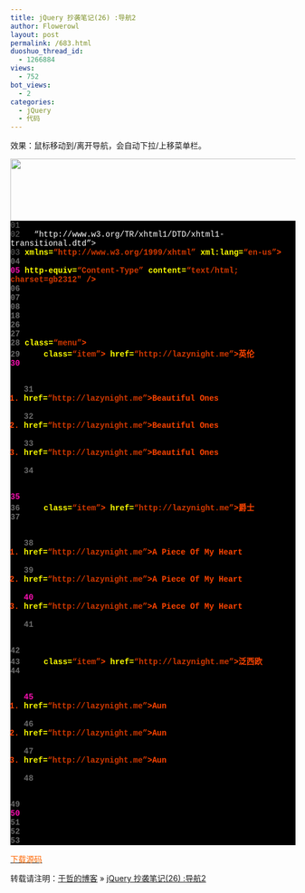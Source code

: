 ```yaml
---
title: jQuery 抄袭笔记(26) :导航2
author: Flowerowl
layout: post
permalink: /683.html
duoshuo_thread_id:
  - 1266884
views:
  - 752
bot_views:
  - 2
categories:
  - jQuery
  - 代码
---
```

  
效果：鼠标移动到/离开导航，会自动下拉/上移菜单栏。

<img class="aligncenter size-full wp-image-684" title="Lazynight | 夜阑" src="http://lazynight.me/wp-content/uploads/2011/10/20111026183409.jpg" alt="" width="619" height="110" />

<div class="source" style="font-family: '[object HTMLOptionElement]', Consolas, 'Lucida Console', 'Courier New'; color: #c0c0c0; background-color: #000000;">
  <span style="color: #696969;">01</span> <span style="color: #ffffff;"><!DOCTYPE html PUBLIC &#8220;-//W3C//DTD XHTML 1.0 Transitional//EN&#8221;</span><br /> <span style="color: #696969;">02</span> <span style="color: #ffffff;">  &#8220;http://www.w3.org/TR/xhtml1/DTD/xhtml1-transitional.dtd&#8221;></span><br /> <span style="color: #696969;">03</span> <span style="color: #ff4400; font-weight: bold;"><html</span> <span style="color: #ffff00;">xmlns=</span><span style="color: #d13800;">&#8220;http://www.w3.org/1999/xhtml&#8221;</span> <span style="color: #ffff00;">xml:lang=</span><span style="color: #d13800;">&#8220;en-us&#8221;</span><span style="color: #ff4400; font-weight: bold;">></span><br /> <span style="color: #696969;">04</span> <span style="color: #ff4400; font-weight: bold;"><head></span><br /> <span style="color: #f810b0;">05</span> <span style="color: #ff4400; font-weight: bold;"><meta</span> <span style="color: #ffff00;">http-equiv=</span><span style="color: #d13800;">&#8220;Content-Type&#8221;</span> <span style="color: #ffff00;">content=</span><span style="color: #d13800;">&#8220;text/html; charset=gb2312&#8243;</span> <span style="color: #ff4400; font-weight: bold;">/></span><br /> <span style="color: #696969;">06</span> <span style="color: #ff4400; font-weight: bold;"><title></span>Hello Lazynight~~<span style="color: #ff4400; font-weight: bold;"></title></span><br /> <span style="color: #696969;">07</span> <span style="color: #ff4400; font-weight: bold;"><script </span><span style="color: #ffff00;">type=</span><span style="color: #d13800;">&#8220;text/javascript&#8221;</span> <span style="color: #ffff00;">src=</span><span style="color: #d13800;">&#8220;jquery-1.1.3.pack.js&#8221;</span><span style="color: #ff4400; font-weight: bold;">></script></span><br /> <span style="color: #696969;">08</span> <span style="color: #ff4400; font-weight: bold;"><script </span><span style="color: #ffff00;">type=</span><span style="color: #d13800;">&#8220;text/javascript&#8221;</span><span style="color: #ff4400; font-weight: bold;">></span><br /> <span style="color: #696969;">09</span> <span style="color: #c0c0c0;">$</span>(<span style="color: #c0c0c0;">document</span><span style="color: #c0c0c0;">).</span><span style="color: #c0c0c0;">ready</span>(<span style="color: #ff4400; font-weight: bold;">function</span><span style="color: #c0c0c0;">(){</span><br /> <span style="color: #f810b0;">10</span>     <span style="color: #c0c0c0;">$</span>(<span style="color: #d13800;">&#8220;li.item >ol&#8221;</span><span style="color: #c0c0c0;">).</span><span style="color: #c0c0c0;">hide</span>();<br /> <span style="color: #696969;">11</span>     <span style="color: #c0c0c0;">$</span>(<span style="color: #d13800;">&#8220;li.item&#8221;</span><span style="color: #c0c0c0;">).</span><span style="color: #c0c0c0;">hover</span>(<span style="color: #ff4400; font-weight: bold;">function</span><span style="color: #c0c0c0;">(){</span><br /> <span style="color: #696969;">12</span>         <span style="color: #c0c0c0;">$</span>(<span style="color: #d13800;">&#8220;ol&#8221;</span><span style="color: #c0c0c0;">,</span><span style="color: #ff4400; font-weight: bold;">this</span><span style="color: #c0c0c0;">).</span><span style="color: #c0c0c0;">slideDown</span>(<span style="color: #d13800;">&#8220;fast&#8221;</span><span style="color: #c0c0c0;">);}</span><br /> <span style="color: #696969;">13</span>         <span style="color: #c0c0c0;">,</span><span style="color: #ff4400; font-weight: bold;">function</span><span style="color: #c0c0c0;">(){</span><br /> <span style="color: #696969;">14</span>             <span style="color: #c0c0c0;">$</span>(<span style="color: #d13800;">&#8220;ol&#8221;</span><span style="color: #c0c0c0;">,</span><span style="color: #ff4400; font-weight: bold;">this</span><span style="color: #c0c0c0;">).</span><span style="color: #c0c0c0;">slideUp</span>(<span style="color: #d13800;">&#8220;fast&#8221;</span>);<br /> <span style="color: #f810b0;">15</span>     <span style="color: #c0c0c0;">});</span><br /> <span style="color: #696969;">16</span> <span style="color: #c0c0c0;">});</span><br /> <span style="color: #696969;">17</span> <span style="color: #ff4400; font-weight: bold;"></script></span><br /> <span style="color: #696969;">18</span> <span style="color: #ff4400; font-weight: bold;"><style></span><br /> <span style="color: #696969;">19</span> <span style="color: #ff4400; font-weight: bold;">body</span>        <span style="color: #c0c0c0;">{</span><span style="color: #ff4400; font-weight: bold;">font-family</span><span style="color: #c0c0c0;">:</span><span style="color: #d13800;">&#8220;微软雅黑&#8221;</span>;<span style="color: #ff4400; font-weight: bold;">font-size</span><span style="color: #c0c0c0;">:</span><span style="color: #c0c0c0;">16px</span><span style="color: #c0c0c0;">;}</span><br /> <span style="color: #f810b0;">20</span> <span style="color: #ff4400; font-weight: bold;">ol</span>            <span style="color: #c0c0c0;">{</span><span style="color: #ff4400; font-weight: bold;">list-style</span><span style="color: #c0c0c0;">:</span><span style="color: #ff4400; font-weight: bold;">none</span>;<span style="color: #ff4400; font-weight: bold;">margin</span><span style="color: #c0c0c0;">:</span><span style="color: #c0c0c0;"></span>;<span style="color: #ff4400; font-weight: bold;">padding</span><span style="color: #c0c0c0;">:</span><span style="color: #c0c0c0;">1px</span><span style="color: #c0c0c0;">;}</span><br /> <span style="color: #696969;">21</span> <span style="color: #ff4400; font-weight: bold;">li</span><span style="color: #c0c0c0;">.item</span>        <span style="color: #c0c0c0;">{</span><span style="color: #ff4400; font-weight: bold;">float</span><span style="color: #c0c0c0;">:</span><span style="color: #ff4400; font-weight: bold;">left</span>;<span style="color: #ff4400; font-weight: bold;">width</span><span style="color: #c0c0c0;">:</span><span style="color: #c0c0c0;">200px</span>;<span style="color: #ff4400; font-weight: bold;">background-color</span><span style="color: #c0c0c0;">:</span><span style="color: #c0c0c0;">#000</span>;<span style="color: #ff4400; font-weight: bold;">margin</span><span style="color: #c0c0c0;">:</span><span style="color: #c0c0c0;">2px</span><span style="color: #c0c0c0;">;}</span><br /> <span style="color: #696969;">22</span> <span style="color: #ff4400; font-weight: bold;">li</span><span style="color: #c0c0c0;">.item</span> <span style="color: #ff4400; font-weight: bold;">a</span>    <span style="color: #c0c0c0;">{</span><span style="color: #ff4400; font-weight: bold;">font-size</span><span style="color: #c0c0c0;">:</span><span style="color: #c0c0c0;">15px</span>;<span style="color: #ff4400; font-weight: bold;">color</span><span style="color: #c0c0c0;">:</span><span style="color: #c0c0c0;">#fff</span>;<span style="color: #ff4400; font-weight: bold;">margin</span><span style="color: #c0c0c0;">:</span><span style="color: #c0c0c0;">3px</span>;<span style="color: #ff4400; font-weight: bold;">padding</span><span style="color: #c0c0c0;">:</span><span style="color: #c0c0c0;">2px</span><span style="color: #c0c0c0;">;}</span><br /> <span style="color: #696969;">23</span> <span style="color: #ff4400; font-weight: bold;">li</span><span style="color: #c0c0c0;">.item</span> <span style="color: #ff4400; font-weight: bold;">ol</span>    <span style="color: #c0c0c0;">{</span><span style="color: #ff4400; font-weight: bold;">background-color</span><span style="color: #c0c0c0;">:</span><span style="color: #c0c0c0;">#fff</span>;<span style="color: #ff4400; font-weight: bold;">margin</span><span style="color: #c0c0c0;">:</span><span style="color: #c0c0c0;">1px</span><span style="color: #c0c0c0;">;}</span><br /> <span style="color: #696969;">24</span> <span style="color: #ff4400; font-weight: bold;">li</span><span style="color: #c0c0c0;">.item</span> <span style="color: #ff4400; font-weight: bold;">ol</span> <span style="color: #ff4400; font-weight: bold;">a</span><span style="color: #c0c0c0;">{</span><span style="color: #ff4400; font-weight: bold;">font-size</span><span style="color: #c0c0c0;">:</span><span style="color: #c0c0c0;">15px</span>;<span style="color: #ff4400; font-weight: bold;">color</span><span style="color: #c0c0c0;">:</span><span style="color: #c0c0c0;">#000</span>;<span style="color: #ff4400; font-weight: bold;">margin</span><span style="color: #c0c0c0;">:</span><span style="color: #c0c0c0;"></span><span style="color: #c0c0c0;">;}</span><br /> <span style="color: #f810b0;">25</span> <span style="color: #ff4400; font-weight: bold;"></style></span><br /> <span style="color: #696969;">26</span> <span style="color: #ff4400; font-weight: bold;"></head></span><br /> <span style="color: #696969;">27</span> <span style="color: #ff4400; font-weight: bold;"><body></span><br /> <span style="color: #696969;">28</span> <span style="color: #ff4400; font-weight: bold;"><ol</span> <span style="color: #ffff00;">class=</span><span style="color: #d13800;">&#8220;menu&#8221;</span><span style="color: #ff4400; font-weight: bold;">></span><br /> <span style="color: #696969;">29</span>     <span style="color: #ff4400; font-weight: bold;"><li</span> <span style="color: #ffff00;">class=</span><span style="color: #d13800;">&#8220;item&#8221;</span><span style="color: #ff4400; font-weight: bold;">><a</span> <span style="color: #ffff00;">href=</span><span style="color: #d13800;">&#8220;http://lazynight.me&#8221;</span><span style="color: #ff4400; font-weight: bold;">></span>英伦<span style="color: #ff4400; font-weight: bold;"></a></span><br /> <span style="color: #f810b0;">30</span>     <span style="color: #ff4400; font-weight: bold;"><ol></span><br /> <span style="color: #696969;">31</span>         <span style="color: #ff4400; font-weight: bold;"><li><a</span> <span style="color: #ffff00;">href=</span><span style="color: #d13800;">&#8220;http://lazynight.me&#8221;</span><span style="color: #ff4400; font-weight: bold;">></span>Beautiful Ones<span style="color: #ff4400; font-weight: bold;"></a></li></span><br /> <span style="color: #696969;">32</span>         <span style="color: #ff4400; font-weight: bold;"><li><a</span> <span style="color: #ffff00;">href=</span><span style="color: #d13800;">&#8220;http://lazynight.me&#8221;</span><span style="color: #ff4400; font-weight: bold;">></span>Beautiful Ones<span style="color: #ff4400; font-weight: bold;"></a></li></span><br /> <span style="color: #696969;">33</span>         <span style="color: #ff4400; font-weight: bold;"><li><a</span> <span style="color: #ffff00;">href=</span><span style="color: #d13800;">&#8220;http://lazynight.me&#8221;</span><span style="color: #ff4400; font-weight: bold;">></span>Beautiful Ones<span style="color: #ff4400; font-weight: bold;"></a></li></span><br /> <span style="color: #696969;">34</span>     <span style="color: #ff4400; font-weight: bold;"></ol></span><br /> <span style="color: #f810b0;">35</span>     <span style="color: #ff4400; font-weight: bold;"></li></span><br /> <span style="color: #696969;">36</span>     <span style="color: #ff4400; font-weight: bold;"><li</span> <span style="color: #ffff00;">class=</span><span style="color: #d13800;">&#8220;item&#8221;</span><span style="color: #ff4400; font-weight: bold;">><a</span> <span style="color: #ffff00;">href=</span><span style="color: #d13800;">&#8220;http://lazynight.me&#8221;</span><span style="color: #ff4400; font-weight: bold;">></span>爵士<span style="color: #ff4400; font-weight: bold;"></a></span><br /> <span style="color: #696969;">37</span>     <span style="color: #ff4400; font-weight: bold;"><ol></span><br /> <span style="color: #696969;">38</span>         <span style="color: #ff4400; font-weight: bold;"><li><a</span> <span style="color: #ffff00;">href=</span><span style="color: #d13800;">&#8220;http://lazynight.me&#8221;</span><span style="color: #ff4400; font-weight: bold;">></span>A Piece Of My Heart<span style="color: #ff4400; font-weight: bold;"></a></li></span><br /> <span style="color: #696969;">39</span>         <span style="color: #ff4400; font-weight: bold;"><li><a</span> <span style="color: #ffff00;">href=</span><span style="color: #d13800;">&#8220;http://lazynight.me&#8221;</span><span style="color: #ff4400; font-weight: bold;">></span>A Piece Of My Heart<span style="color: #ff4400; font-weight: bold;"></a></li></span><br /> <span style="color: #f810b0;">40</span>         <span style="color: #ff4400; font-weight: bold;"><li><a</span> <span style="color: #ffff00;">href=</span><span style="color: #d13800;">&#8220;http://lazynight.me&#8221;</span><span style="color: #ff4400; font-weight: bold;">></span>A Piece Of My Heart<span style="color: #ff4400; font-weight: bold;"></a></li></span><br /> <span style="color: #696969;">41</span>     <span style="color: #ff4400; font-weight: bold;"></ol></span><br /> <span style="color: #696969;">42</span>     <span style="color: #ff4400; font-weight: bold;"></li></span><br /> <span style="color: #696969;">43</span>     <span style="color: #ff4400; font-weight: bold;"><li</span> <span style="color: #ffff00;">class=</span><span style="color: #d13800;">&#8220;item&#8221;</span><span style="color: #ff4400; font-weight: bold;">><a</span> <span style="color: #ffff00;">href=</span><span style="color: #d13800;">&#8220;http://lazynight.me&#8221;</span><span style="color: #ff4400; font-weight: bold;">></span>泛西欧<span style="color: #ff4400; font-weight: bold;"></a></span><br /> <span style="color: #696969;">44</span>     <span style="color: #ff4400; font-weight: bold;"><ol></span><br /> <span style="color: #f810b0;">45</span>         <span style="color: #ff4400; font-weight: bold;"><li><a</span> <span style="color: #ffff00;">href=</span><span style="color: #d13800;">&#8220;http://lazynight.me&#8221;</span><span style="color: #ff4400; font-weight: bold;">></span>Aun<span style="color: #ff4400; font-weight: bold;"></a></li></span><br /> <span style="color: #696969;">46</span>         <span style="color: #ff4400; font-weight: bold;"><li><a</span> <span style="color: #ffff00;">href=</span><span style="color: #d13800;">&#8220;http://lazynight.me&#8221;</span><span style="color: #ff4400; font-weight: bold;">></span>Aun<span style="color: #ff4400; font-weight: bold;"></a></li></span><br /> <span style="color: #696969;">47</span>         <span style="color: #ff4400; font-weight: bold;"><li><a</span> <span style="color: #ffff00;">href=</span><span style="color: #d13800;">&#8220;http://lazynight.me&#8221;</span><span style="color: #ff4400; font-weight: bold;">></span>Aun<span style="color: #ff4400; font-weight: bold;"></a></li></span><br /> <span style="color: #696969;">48</span>     <span style="color: #ff4400; font-weight: bold;"></ol></span><br /> <span style="color: #696969;">49</span>     <span style="color: #ff4400; font-weight: bold;"></li></span><br /> <span style="color: #f810b0;">50</span> <span style="color: #ff4400; font-weight: bold;"></ol></span><br /> <span style="color: #696969;">51</span><br /> <span style="color: #696969;">52</span> <span style="color: #ff4400; font-weight: bold;"></body></span><br /> <span style="color: #696969;">53</span> <span style="color: #ff4400; font-weight: bold;"></html></span>
</div>

<span style="color: #ff6600;"><a href="http://down.qiannao.com/space/file/flowerowl/-4e0a-4f20-5206-4eab/Lazy26_-5bfc-822a2.rar/.page" target="_blank"><span style="color: #ff6600;"> 下载源码</span></a></span>

转载请注明：[于哲的博客][1] &raquo; [jQuery 抄袭笔记(26) :导航2][2]

 [1]: http://localhost/wordpress
 [2]: http://localhost/wordpress/683.html